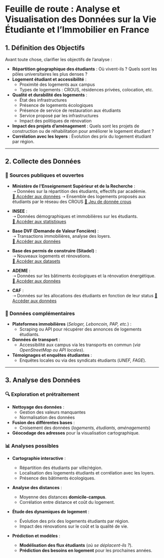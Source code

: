 # Feuille de route : Analyse et Visualisation des Données sur la Vie Étudiante et l’Immobilier en France

## 1. Définition des Objectifs

Avant toute chose, clarifier les objectifs de l’analyse :

- **Répartition géographique des étudiants** : Où vivent-ils ? Quels sont les pôles universitaires les plus denses ?
- **Logement étudiant et accessibilité** :
  - Proximité des logements aux campus
  - Types de logements : CROUS, résidences privées, colocation, etc.
- **Qualité et durabilité des logements** :
  - État des infrastructures
  - Présence de logements écologiques
  - Présence de service de restauration aux étudiants
  - Service proposé par les infrastructures
  - Impact des politiques de rénovation
- **Impact des projets d’aménagement** : Quels sont les projets de construction ou de réhabilitation pour améliorer le logement étudiant ?
- **Corrélation avec les loyers** : Évolution des prix du logement étudiant par région.

---

## 2. Collecte des Données

### 📌 **Sources publiques et ouvertes**

- **Ministère de l'Enseignement Supérieur et de la Recherche** :  
  ➝ Données sur la répartition des étudiants, effectifs par académie.  
  [🔗 Accéder aux données](https://data.enseignementsup-recherche.gouv.fr)
  ➝ Ensemble des logements proposés aux étudiants par le réseau des CROUS
  [🔗 Jeu de donnée crous](https://data.enseignementsup-recherche.gouv.fr/explore/dataset/fr_crous_logement_france_entiere/information/)

- **INSEE** :  
  ➝ Données démographiques et immobilières sur les étudiants.  
  [🔗 Accéder aux statistiques](https://www.insee.fr/fr/statistiques)

- **Base DVF (Demande de Valeur Foncière)** :  
  ➝ Transactions immobilières, analyse des loyers.  
  [🔗 Accéder aux données](https://cadastre.data.gouv.fr/dvf)

- **Base des permis de construire (Sitadel)** :  
  ➝ Nouveaux logements et rénovations.  
  [🔗 Accéder aux datasets](https://www.data.gouv.fr/fr/datasets/sitadel/)

- **ADEME** :  
  ➝ Données sur les bâtiments écologiques et la rénovation énergétique.  
  [🔗 Accéder aux données](https://data.ademe.fr/)

- **CAF** :  
  ➝ Données sur les allocations des étudiants en fonction de leur status
  [🔗 Accéder aux données](https://explore.data.gouv.fr/fr/datasets/66d1e5ae79919854e97093cf/#/resources/a114fdca-2f73-4689-b840-9356cbcaee63)

### 📌 **Données complémentaires**

- **Plateformes immobilières** (_Seloger, Leboncoin, PAP, etc._) :
  - Scraping ou API pour récupérer des annonces de logements étudiants.
- **Données de transport** :
  - Accessibilité aux campus via les transports en commun (_via OpenStreetMap ou API locales_).
- **Témoignages et enquêtes étudiantes** :
  - Enquêtes locales ou via des syndicats étudiants (_UNEF, FAGE_).

---

## 3. Analyse des Données

### 🔍 **Exploration et prétraitement**

- **Nettoyage des données** :
  - Gestion des valeurs manquantes
  - Normalisation des données
- **Fusion des différentes bases** :
  - Croisement des données (_logements, étudiants, aménagements_)
- **Géocodage des adresses** pour la visualisation cartographique.

### 📊 **Analyses possibles**

- **Cartographie interactive** :

  - Répartition des étudiants par ville/région.
  - Localisation des logements étudiants et corrélation avec les loyers.
  - Présence des bâtiments écologiques.

- **Analyse des distances** :

  - Moyenne des distances **domicile-campus**.
  - Corrélation entre distance et coût du logement.

- **Étude des dynamiques de logement** :

  - Évolution des prix des logements étudiants par région.
  - Impact des rénovations sur le coût et la qualité de vie.

- **Prédiction et modèles** :
  - **Modélisation des flux étudiants** (_où se déplacent-ils ?_).
  - **Prédiction des besoins en logement** pour les prochaines années.